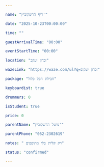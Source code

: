 ```yaml
---

name: "ריף הרשקוביץ'"

date: "2025-10-23T00:00:00"

time: ""

guestArrivalTime: "00:00"

eventStartTime: "00:00"

location: "זכרון יעקב"

wazeLink: "https://waze.com/ul?q=זכרון יעקוב"

package: "חבילת הכל כלול"

keyboardist: true

drummers: 0

isStudent: true

price: 0

parentName: "מיטל הרשקוביץ'"

parentPhone: "052-2302619"

notes: " רק קלידן בלי מתופפים"

status: "confirmed"

---
```


